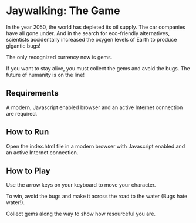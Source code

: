 # Jaywalking: The Game
In the year 2050, the world has depleted its oil supply.  The car companies have all gone under.  And in the search for eco-friendly alternatives, scientists accidentally increased the oxygen levels of Earth to produce gigantic bugs!

The only recognized currency now is gems.

If you want to stay alive, you must collect the gems and avoid the bugs.  The future of humanity is on the line!

## Requirements
A modern, Javascript enabled browser and an active Internet connection are required.

## How to Run
Open the index.html file in a modern browser with Javascript enabled and an active Internet connection.

## How to Play
Use the arrow keys on your keyboard to move your character.

To win, avoid the bugs and make it across the road to the water (Bugs hate water!).

Collect gems along the way to show how resourceful you are.